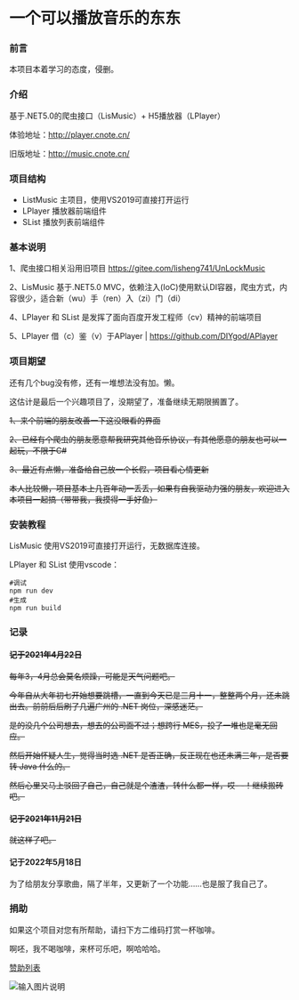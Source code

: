 # 一个可以播放音乐的东东

### 前言

本项目本着学习的态度，侵删。

### 介绍
基于.NET5.0的爬虫接口（LisMusic）+ H5播放器（LPlayer）

体验地址：http://player.cnote.cn/

旧版地址：http://music.cnote.cn/

### 项目结构

- ListMusic    主项目，使用VS2019可直接打开运行
- LPlayer       播放器前端组件
- SList            播放列表前端组件

### 基本说明

1、爬虫接口相关沿用旧项目 https://gitee.com/lisheng741/UnLockMusic

2、LisMusic 基于.NET5.0 MVC，依赖注入(IoC)使用默认DI容器，爬虫方式，内容很少，适合新（wu）手（ren）入（zi）门（di）

4、LPlayer 和 SList 是发挥了面向百度开发工程师（cv）精神的前端项目

5、LPlayer 借（c）鉴（v）于APlayer | https://github.com/DIYgod/APlayer

### 项目期望

还有几个bug没有修，还有一堆想法没有加。懒。

这估计是最后一个兴趣项目了，没期望了，准备继续无期限搁置了。

~~1、来个前端的朋友改善一下这没眼看的界面~~

~~2、已经有个爬虫的朋友愿意帮我研究其他音乐协议，有其他愿意的朋友也可以一起玩，不限于C#~~

~~3、最近有点懒，准备给自己放一个长假，项目看心情更新~~

~~本人比较懒，项目基本上几百年动一丢丢，如果有自我驱动力强的朋友，欢迎进入本项目一起搞（带带我，我摸得一手好鱼）~~


### 安装教程
LisMusic 使用VS2019可直接打开运行，无数据库连接。

LPlayer 和 SList 使用vscode：

```shell
#调试
npm run dev 
#生成
npm run build
```


### 记录
#### ~~记于2021年4月22日~~
~~每年3，4月总会莫名烦躁，可能是天气问题吧。~~

~~今年自从大年初七开始想要跳槽，一直到今天已是三月十一，整整两个月，还未跳出去。前前后后刷了几遍广州的 .NET 岗位，深感迷茫。~~

~~是的没几个公司想去，想去的公司面不过；想跨行 MES，投了一堆也是毫无回应。~~

~~然后开始怀疑人生，觉得当时选 .NET 是否正确，反正现在也还未满三年，是否要转 Java 什么的。~~

~~然后心里又马上驳回了自己，自己就是个渣渣，转什么都一样，哎- -！继续搬砖吧。~~

#### ~~记于2021年11月21日~~

~~就这样了吧。~~

#### 记于2022年5月18日

为了给朋友分享歌曲，隔了半年，又更新了一个功能……也是服了我自己了。


### 捐助
如果这个项目对您有所帮助，请扫下方二维码打赏一杯咖啡。

啊呸，我不喝咖啡，来杯可乐吧，啊哈哈哈。

[赞助列表](https://lisheng741.gitee.io/blog/thanks/)

![输入图片说明](https://images.gitee.com/uploads/images/2020/1005/195155_1a739694_5684918.png "芦荟柚子茶.png")


